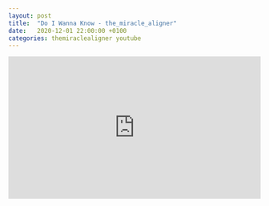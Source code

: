 ```yaml
---
layout: post
title:  "Do I Wanna Know - the_miracle_aligner"
date:   2020-12-01 22:00:00 +0100
categories: themiraclealigner youtube
---
```

<style>.embed-container { position: relative; padding-bottom: 56.25%; height: 0; overflow: hidden; max-width: 100%; } .embed-container iframe, .embed-container object, .embed-container embed { position: absolute; top: 0; left: 0; width: 100%; height: 100%; }</style><div class='embed-container'><iframe src='https://www.youtube.com/embed/fqRTjg0gkKE' frameborder='0' allowfullscreen></iframe></div>
